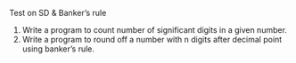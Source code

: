 Test on SD &  Banker’s rule
1. Write a program to count number of significant digits in a given number. 
2. Write a program to round off a number with n digits after decimal point using banker’s rule.
